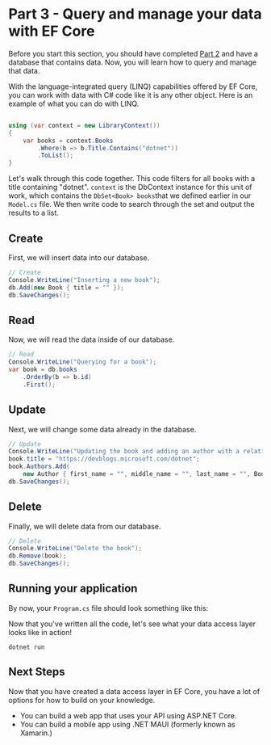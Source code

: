 # Part 3 - Query and manage your data with EF Core

Before you start this section, you should have completed [Part 2](/part-2-efcore/README.md) and have a database that contains data. Now, you will learn how to query and manage that data. 

With the language-integrated query (LINQ) capabilities offered by EF Core, you can work with data with C# code like it is any other object. Here is an example of what you can do with LINQ.

```csharp

using (var context = new LibraryContext())
{
    var books = context.Books
        .Where(b => b.Title.Contains("dotnet"))
        .ToList();
}

```

Let's walk through this code together. This code filters for all books with a title containing "dotnet". `context` is the DbContext instance for this unit of work, which contains the `DbSet<Book> books`that we defined earlier in our `Model.cs` file. We then write code to search through the set and output the results to a list.

## Create

First, we will insert data into our database.

```csharp
// Create
Console.WriteLine("Inserting a new book");
db.Add(new Book { title = "" });
db.SaveChanges();
```

## Read

Now, we will read the data inside of our database.

```csharp
// Read
Console.WriteLine("Querying for a book");
var book = db.books
    .OrderBy(b => b.id)
    .First();
```

## Update

Next, we will change some data already in the database.

```csharp
// Update
Console.WriteLine("Updating the book and adding an author with a relation to the book");
book.title = "https://devblogs.microsoft.com/dotnet";
book.Authors.Add(
    new Author { first_name = "", middle_name = "", last_name = "", Books = {book}};
db.SaveChanges();
```

## Delete

Finally, we will delete data from our database.

```csharp
// Delete
Console.WriteLine("Delete the book");
db.Remove(book);
db.SaveChanges();
```

## Running your application

By now, your `Program.cs` file should look something like this:

Now that you've written all the code, let's see what your data access layer looks like in action!

```dotnetcli
dotnet run
```

## Next Steps

Now that you have created a data access layer in EF Core, you have a lot of options for how to build on your knowledge.

- You can build a web app that uses your API using ASP.NET Core.
- You can build a mobile app using .NET MAUI (formerly known as Xamarin.)
